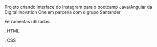  Projeto criando interface do Instagram para o bootcamp Java/Angular 
 da Digital Inovation One em parceria  com o grupo Santander


Ferramentas utlizadas:

. HTML

. CSS

